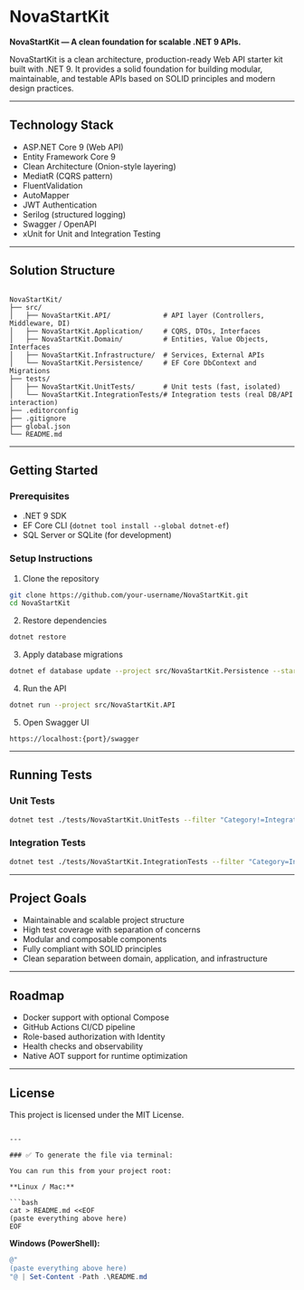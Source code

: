 ﻿# NovaStartKit

**NovaStartKit — A clean foundation for scalable .NET 9 APIs.**

NovaStartKit is a clean architecture, production-ready Web API starter kit built with .NET 9. It provides a solid foundation for building modular, maintainable, and testable APIs based on SOLID principles and modern design practices.

---

## Technology Stack

- ASP.NET Core 9 (Web API)
- Entity Framework Core 9
- Clean Architecture (Onion-style layering)
- MediatR (CQRS pattern)
- FluentValidation
- AutoMapper
- JWT Authentication
- Serilog (structured logging)
- Swagger / OpenAPI
- xUnit for Unit and Integration Testing

---

## Solution Structure

```

NovaStartKit/
├── src/
│   ├── NovaStartKit.API/             # API layer (Controllers, Middleware, DI)
│   ├── NovaStartKit.Application/     # CQRS, DTOs, Interfaces
│   ├── NovaStartKit.Domain/          # Entities, Value Objects, Interfaces
│   ├── NovaStartKit.Infrastructure/  # Services, External APIs
│   └── NovaStartKit.Persistence/     # EF Core DbContext and Migrations
├── tests/
│   ├── NovaStartKit.UnitTests/       # Unit tests (fast, isolated)
│   └── NovaStartKit.IntegrationTests/# Integration tests (real DB/API interaction)
├── .editorconfig
├── .gitignore
├── global.json
└── README.md

````

---

## Getting Started

### Prerequisites

- .NET 9 SDK
- EF Core CLI (`dotnet tool install --global dotnet-ef`)
- SQL Server or SQLite (for development)

### Setup Instructions

1. Clone the repository

```bash
git clone https://github.com/your-username/NovaStartKit.git
cd NovaStartKit
````

2. Restore dependencies

```bash
dotnet restore
```

3. Apply database migrations

```bash
dotnet ef database update --project src/NovaStartKit.Persistence --startup-project src/NovaStartKit.API
```

4. Run the API

```bash
dotnet run --project src/NovaStartKit.API
```

5. Open Swagger UI

```
https://localhost:{port}/swagger
```

---

## Running Tests

### Unit Tests

```bash
dotnet test ./tests/NovaStartKit.UnitTests --filter "Category!=Integration"
```

### Integration Tests

```bash
dotnet test ./tests/NovaStartKit.IntegrationTests --filter "Category=Integration"
```

---

## Project Goals

* Maintainable and scalable project structure
* High test coverage with separation of concerns
* Modular and composable components
* Fully compliant with SOLID principles
* Clean separation between domain, application, and infrastructure

---

## Roadmap

* Docker support with optional Compose
* GitHub Actions CI/CD pipeline
* Role-based authorization with Identity
* Health checks and observability
* Native AOT support for runtime optimization

---

## License

This project is licensed under the MIT License.

````

---

### ✅ To generate the file via terminal:

You can run this from your project root:

**Linux / Mac:**

```bash
cat > README.md <<EOF
(paste everything above here)
EOF
````

**Windows (PowerShell):**

```powershell
@"
(paste everything above here)
"@ | Set-Content -Path .\README.md
```
